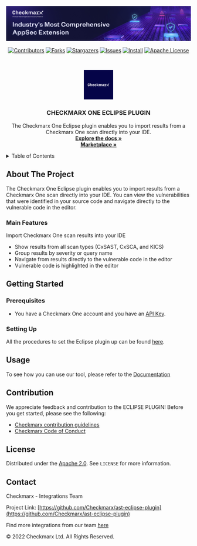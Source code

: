 <img src="https://raw.githubusercontent.com/Checkmarx/ci-cd-integrations/main/.images/PluginBanner.jpg">
<br />
<div align="center">

[![Contributors][contributors-shield]][contributors-url]
[![Forks][forks-shield]][forks-url]
[![Stargazers][stars-shield]][stars-url]
[![Issues][issues-shield]][issues-url]
[![Install][install-shield]][install-url]
[![Apache License][license-shield]][license-url]


</div>
<!-- PROJECT LOGO -->
<br />
<p align="center">
  <a href="https://github.com/Checkmarx/ast-eclipse-plugin">
    <img src="https://raw.githubusercontent.com/Checkmarx/ci-cd-integrations/main/.images/PluginLogo.jpg" alt="Logo" width="80" height="80" />
  </a>

  <h3 align="center">CHECKMARX ONE ECLIPSE PLUGIN</h3>

  <p align="center">
    The Checkmarx One Eclipse plugin enables you to import results from a Checkmarx One scan directly into your IDE.
    <br />
    <a href="https://checkmarx.com/resource/documents/en/34965-68728-checkmarx-one-eclipse-plugin.html"><strong>Explore the docs »</strong></a>
    <br />
    <a href="https://marketplace.eclipse.org/content/checkmarx-ast-plugin"><strong>Marketplace »</strong></a>
  </p>
</p>


<!-- TABLE OF CONTENTS -->
<details>
  <summary>Table of Contents</summary>
  <ol>
    <li>
      <a href="#about-the-project">About The Project</a>
    </li>
    <li>
      <a href="#getting-started">Getting Started</a>
      <ul>
        <li><a href="#prerequisites">Prerequisites</a></li>
        <li><a href="#setting-up">Setting Up</a></li>
      </ul>
    </li>
    <li><a href="#usage">Usage</a></li>
    <li><a href="#contribution">Contribution</a></li>
    <li><a href="#license">License</a></li>
    <li><a href="#contact">Contact</a></li>
  </ol>
</details>



<!-- ABOUT THE PROJECT -->
## About The Project

The Checkmarx One Eclipse plugin enables you to import results from a Checkmarx One scan directly into your IDE. You can view the vulnerabilities that were identified in your source code and navigate directly to the vulnerable code in the editor. 

### Main Features
Import Checkmarx One scan results into your IDE

* Show results from all scan types (CxSAST, CxSCA, and KICS) 
* Group results by severity or query name
* Navigate from results directly to the vulnerable code in the editor
* Vulnerable code is highlighted in the editor


<!-- GETTING STARTED -->
## Getting Started


### Prerequisites

- You have a Checkmarx One account and you have an [API Key](https://checkmarx.com/resource/documents/en/34965-68618-generating-an-api-key.html).

### Setting Up

All the procedures to set the Eclipse plugin up can be found [here](https://checkmarx.com/resource/documents/en/34965-68728-checkmarx-one-eclipse-plugin.html).

## Usage

To see how you can use our tool, please refer to the [Documentation](https://checkmarx.com/resource/documents/en/34965-68728-checkmarx-one-eclipse-plugin.html)

## Contribution

We appreciate feedback and contribution to the ECLIPSE PLUGIN! Before you get started, please see the following:

- [Checkmarx contribution guidelines](docs/contributing.md)
- [Checkmarx Code of Conduct](docs/code_of_conduct.md)


## License
Distributed under the [Apache 2.0](LICENSE). See `LICENSE` for more information.

## Contact

Checkmarx - Integrations Team

Project Link: [https://github.com/Checkmarx/ast-eclipse-plugin](https://github.com/Checkmarx/ast-eclipse-plugin)

Find more integrations from our team [here](https://github.com/Checkmarx/ci-cd-integrations#checkmarx-ast-integrations)

© 2022 Checkmarx Ltd. All Rights Reserved.

[contributors-shield]: https://img.shields.io/github/contributors/Checkmarx/ast-eclipse-plugin.svg
[contributors-url]: https://github.com/Checkmarx/ast-eclipse-plugin/graphs/contributors
[forks-shield]: https://img.shields.io/github/forks/Checkmarx/ast-eclipse-plugin.svg
[forks-url]: https://github.com/Checkmarx/ast-eclipse-plugin/network/members
[stars-shield]: https://img.shields.io/github/stars/Checkmarx/ast-eclipse-plugin.svg
[stars-url]: https://github.com/Checkmarx/ast-eclipse-plugin/stargazers
[issues-shield]: https://img.shields.io/github/issues/Checkmarx/ast-eclipse-plugin.svg
[issues-url]: https://github.com/Checkmarx/ast-eclipse-plugin/issues
[license-shield]: https://img.shields.io/github/license/Checkmarx/ast-eclipse-plugin.svg
[license-url]: https://github.com/Checkmarx/ast-eclipse-plugin/blob/main/LICENSE
[install-shield]: https://img.shields.io/eclipse-marketplace/dt/checkmarx-ast-plugin
[install-url]: https://marketplace.eclipse.org/content/checkmarx-ast-plugin

